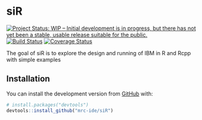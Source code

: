 # siR

[![Project Status: WIP – Initial development is in progress, but there has not yet been a stable, usable release suitable for the public.](https://www.repostatus.org/badges/latest/wip.svg)](https://www.repostatus.org/#wip)
[![Build Status](https://travis-ci.org/mrc-ide/siR.svg?branch=master)](https://travis-ci.org/mrc-ide/siR)
[![Coverage Status](https://img.shields.io/codecov/c/github/mrc-ide/siR/master.svg)](https://codecov.io/github/mrc-ide/siR?branch=master)

The goal of siR is to explore the design and running of IBM in R and Rcpp with simple examples

## Installation

You can install the development version from [GitHub](https://github.com/) with:

``` r
# install.packages("devtools")
devtools::install_github("mrc-ide/siR")
```


